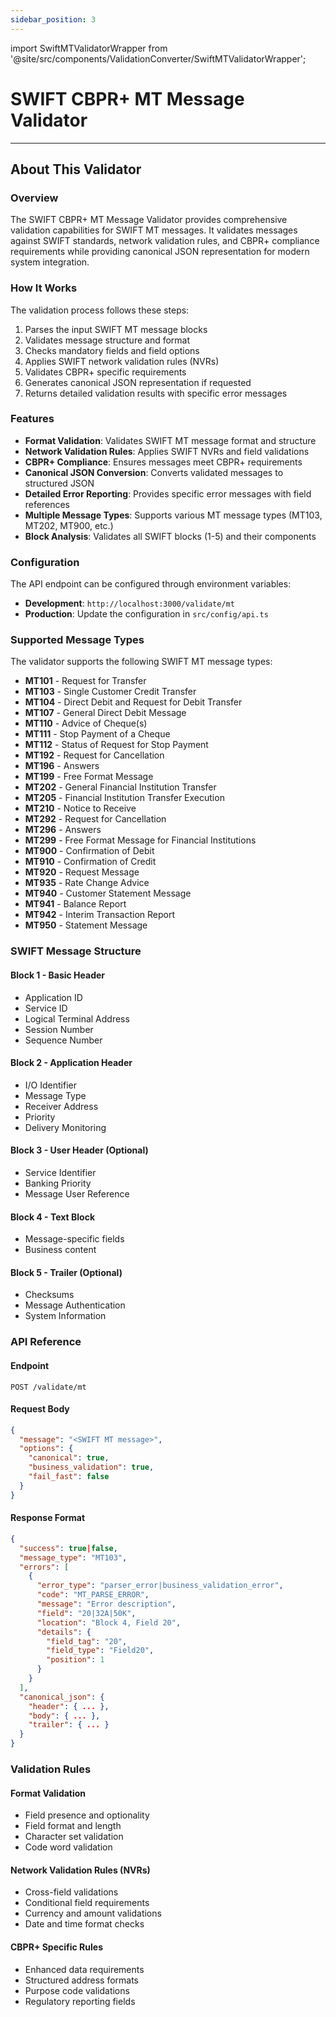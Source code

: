 ```yaml
---
sidebar_position: 3
---
```


import SwiftMTValidatorWrapper from '@site/src/components/ValidationConverter/SwiftMTValidatorWrapper';

# SWIFT CBPR+ MT Message Validator

<SwiftMTValidatorWrapper />

---

## About This Validator

### Overview

The SWIFT CBPR+ MT Message Validator provides comprehensive validation capabilities for SWIFT MT messages. It validates messages against SWIFT standards, network validation rules, and CBPR+ compliance requirements while providing canonical JSON representation for modern system integration.

### How It Works

The validation process follows these steps:

1. Parses the input SWIFT MT message blocks
2. Validates message structure and format
3. Checks mandatory fields and field options
4. Applies SWIFT network validation rules (NVRs)
5. Validates CBPR+ specific requirements
6. Generates canonical JSON representation if requested
7. Returns detailed validation results with specific error messages

### Features

- **Format Validation**: Validates SWIFT MT message format and structure
- **Network Validation Rules**: Applies SWIFT NVRs and field validations
- **CBPR+ Compliance**: Ensures messages meet CBPR+ requirements
- **Canonical JSON Conversion**: Converts validated messages to structured JSON
- **Detailed Error Reporting**: Provides specific error messages with field references
- **Multiple Message Types**: Supports various MT message types (MT103, MT202, MT900, etc.)
- **Block Analysis**: Validates all SWIFT blocks (1-5) and their components

### Configuration

The API endpoint can be configured through environment variables:
- **Development**: `http://localhost:3000/validate/mt`
- **Production**: Update the configuration in `src/config/api.ts`

### Supported Message Types

The validator supports the following SWIFT MT message types:
- **MT101** - Request for Transfer
- **MT103** - Single Customer Credit Transfer
- **MT104** - Direct Debit and Request for Debit Transfer
- **MT107** - General Direct Debit Message
- **MT110** - Advice of Cheque(s)
- **MT111** - Stop Payment of a Cheque
- **MT112** - Status of Request for Stop Payment
- **MT192** - Request for Cancellation
- **MT196** - Answers
- **MT199** - Free Format Message
- **MT202** - General Financial Institution Transfer
- **MT205** - Financial Institution Transfer Execution
- **MT210** - Notice to Receive
- **MT292** - Request for Cancellation
- **MT296** - Answers
- **MT299** - Free Format Message for Financial Institutions
- **MT900** - Confirmation of Debit
- **MT910** - Confirmation of Credit
- **MT920** - Request Message
- **MT935** - Rate Change Advice
- **MT940** - Customer Statement Message
- **MT941** - Balance Report
- **MT942** - Interim Transaction Report
- **MT950** - Statement Message

### SWIFT Message Structure

#### Block 1 - Basic Header
- Application ID
- Service ID
- Logical Terminal Address
- Session Number
- Sequence Number

#### Block 2 - Application Header
- I/O Identifier
- Message Type
- Receiver Address
- Priority
- Delivery Monitoring

#### Block 3 - User Header (Optional)
- Service Identifier
- Banking Priority
- Message User Reference

#### Block 4 - Text Block
- Message-specific fields
- Business content

#### Block 5 - Trailer (Optional)
- Checksums
- Message Authentication
- System Information

### API Reference

#### Endpoint
```
POST /validate/mt
```

#### Request Body
```json
{
  "message": "<SWIFT MT message>",
  "options": {
    "canonical": true,
    "business_validation": true,
    "fail_fast": false
  }
}
```

#### Response Format
```json
{
  "success": true|false,
  "message_type": "MT103",
  "errors": [
    {
      "error_type": "parser_error|business_validation_error",
      "code": "MT_PARSE_ERROR",
      "message": "Error description",
      "field": "20|32A|50K",
      "location": "Block 4, Field 20",
      "details": {
        "field_tag": "20",
        "field_type": "Field20",
        "position": 1
      }
    }
  ],
  "canonical_json": {
    "header": { ... },
    "body": { ... },
    "trailer": { ... }
  }
}
```

### Validation Rules

#### Format Validation
- Field presence and optionality
- Field format and length
- Character set validation
- Code word validation

#### Network Validation Rules (NVRs)
- Cross-field validations
- Conditional field requirements
- Currency and amount validations
- Date and time format checks

#### CBPR+ Specific Rules
- Enhanced data requirements
- Structured address formats
- Purpose code validations
- Regulatory reporting fields